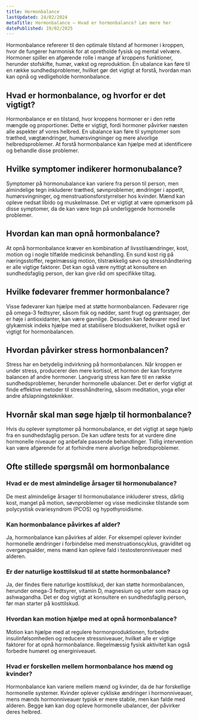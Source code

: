 ```yaml
---
title: Hormonbalance
lastUpdated: 24/02/2024
metaTitle: Hormonbalance – Hvad er hormonbalance? Læs mere her
datePublished: 19/02/2025
---
```


Hormonbalance refererer til den optimale tilstand af hormoner i kroppen, hvor de fungerer harmonisk for at opretholde fysisk og mental velvære. Hormoner spiller en afgørende rolle i mange af kroppens funktioner, herunder stofskifte, humør, vækst og reproduktion. En ubalance kan føre til en række sundhedsproblemer, hvilket gør det vigtigt at forstå, hvordan man kan opnå og vedligeholde hormonbalance.

## Hvad er hormonbalance, og hvorfor er det vigtigt?

Hormonbalance er en tilstand, hvor kroppens hormoner er i den rette mængde og proportioner. Dette er vigtigt, fordi hormoner påvirker næsten alle aspekter af vores helbred. En ubalance kan føre til symptomer som træthed, vægtændringer, humørsvingninger og mere alvorlige helbredsproblemer. At forstå hormonbalance kan hjælpe med at identificere og behandle disse problemer.

## Hvilke symptomer indikerer hormonubalance?

Symptomer på hormonubalance kan variere fra person til person, men almindelige tegn inkluderer træthed, søvnproblemer, ændringer i appetit, humørsvingninger, og menstruationsforstyrrelser hos kvinder. Mænd kan opleve nedsat libido og muskelmasse. Det er vigtigt at være opmærksom på disse symptomer, da de kan være tegn på underliggende hormonelle problemer.

## Hvordan kan man opnå hormonbalance?

At opnå hormonbalance kræver en kombination af livsstilsændringer, kost, motion og i nogle tilfælde medicinsk behandling. En sund kost rig på næringsstoffer, regelmæssig motion, tilstrækkelig søvn og stresshåndtering er alle vigtige faktorer. Det kan også være nyttigt at konsultere en sundhedsfaglig person, der kan give råd om specifikke tiltag.

## Hvilke fødevarer fremmer hormonbalance?

Visse fødevarer kan hjælpe med at støtte hormonbalancen. Fødevarer rige på omega-3 fedtsyrer, såsom fisk og nødder, samt frugt og grøntsager, der er høje i antioxidanter, kan være gavnlige. Desuden kan fødevarer med lavt glykæmisk indeks hjælpe med at stabilisere blodsukkeret, hvilket også er vigtigt for hormonbalancen.

## Hvordan påvirker stress hormonbalancen?

Stress har en betydelig indvirkning på hormonbalancen. Når kroppen er under stress, producerer den mere kortisol, et hormon der kan forstyrre balancen af andre hormoner. Langvarig stress kan føre til en række sundhedsproblemer, herunder hormonelle ubalancer. Det er derfor vigtigt at finde effektive metoder til stresshåndtering, såsom meditation, yoga eller andre afslapningsteknikker.

## Hvornår skal man søge hjælp til hormonbalance?

Hvis du oplever symptomer på hormonubalance, er det vigtigt at søge hjælp fra en sundhedsfaglig person. De kan udføre tests for at vurdere dine hormonelle niveauer og anbefale passende behandlinger. Tidlig intervention kan være afgørende for at forhindre mere alvorlige helbredsproblemer.

## Ofte stillede spørgsmål om hormonbalance

### Hvad er de mest almindelige årsager til hormonubalance?

De mest almindelige årsager til hormonubalance inkluderer stress, dårlig kost, mangel på motion, søvnproblemer og visse medicinske tilstande som polycystisk ovariesyndrom (PCOS) og hypothyroidisme.

### Kan hormonbalance påvirkes af alder?

Ja, hormonbalance kan påvirkes af alder. For eksempel oplever kvinder hormonelle ændringer i forbindelse med menstruationscyklus, graviditet og overgangsalder, mens mænd kan opleve fald i testosteronniveauer med alderen.

### Er der naturlige kosttilskud til at støtte hormonbalance?

Ja, der findes flere naturlige kosttilskud, der kan støtte hormonbalancen, herunder omega-3 fedtsyrer, vitamin D, magnesium og urter som maca og ashwagandha. Det er dog vigtigt at konsultere en sundhedsfaglig person, før man starter på kosttilskud.

### Hvordan kan motion hjælpe med at opnå hormonbalance?

Motion kan hjælpe med at regulere hormonproduktionen, forbedre insulinfølsomheden og reducere stressniveauer, hvilket alle er vigtige faktorer for at opnå hormonbalance. Regelmæssig fysisk aktivitet kan også forbedre humøret og energiniveauet.

### Hvad er forskellen mellem hormonbalance hos mænd og kvinder?

Hormonbalance kan variere mellem mænd og kvinder, da de har forskellige hormonelle systemer. Kvinder oplever cykliske ændringer i hormonniveauer, mens mænds hormonniveauer typisk er mere stabile, men kan falde med alderen. Begge køn kan dog opleve hormonelle ubalancer, der påvirker deres helbred.
